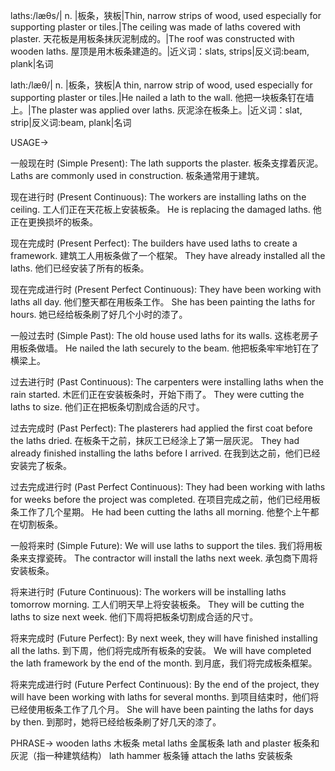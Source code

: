 laths:/læθs/| n. |板条，狭板|Thin, narrow strips of wood, used especially for supporting plaster or tiles.|The ceiling was made of laths covered with plaster. 天花板是用板条抹灰泥制成的。|The roof was constructed with wooden laths. 屋顶是用木板条建造的。|近义词：slats, strips|反义词:beam, plank|名词

lath:/læθ/| n. |板条，狭板|A thin, narrow strip of wood, used especially for supporting plaster or tiles.|He nailed a lath to the wall. 他把一块板条钉在墙上。|The plaster was applied over laths. 灰泥涂在板条上。|近义词：slat, strip|反义词:beam, plank|名词


USAGE->

一般现在时 (Simple Present):
The lath supports the plaster.  板条支撑着灰泥。
Laths are commonly used in construction. 板条通常用于建筑。

现在进行时 (Present Continuous):
The workers are installing laths on the ceiling. 工人们正在天花板上安装板条。
He is replacing the damaged laths. 他正在更换损坏的板条。

现在完成时 (Present Perfect):
The builders have used laths to create a framework. 建筑工人用板条做了一个框架。
They have already installed all the laths. 他们已经安装了所有的板条。

现在完成进行时 (Present Perfect Continuous):
They have been working with laths all day. 他们整天都在用板条工作。
She has been painting the laths for hours. 她已经给板条刷了好几个小时的漆了。

一般过去时 (Simple Past):
The old house used laths for its walls. 这栋老房子用板条做墙。
He nailed the lath securely to the beam. 他把板条牢牢地钉在了横梁上。

过去进行时 (Past Continuous):
The carpenters were installing laths when the rain started.  木匠们正在安装板条时，开始下雨了。
They were cutting the laths to size.  他们正在把板条切割成合适的尺寸。

过去完成时 (Past Perfect):
The plasterers had applied the first coat before the laths dried.  在板条干之前，抹灰工已经涂上了第一层灰泥。
They had already finished installing the laths before I arrived.  在我到达之前，他们已经安装完了板条。

过去完成进行时 (Past Perfect Continuous):
They had been working with laths for weeks before the project was completed.  在项目完成之前，他们已经用板条工作了几个星期。
He had been cutting the laths all morning. 他整个上午都在切割板条。


一般将来时 (Simple Future):
We will use laths to support the tiles. 我们将用板条来支撑瓷砖。
The contractor will install the laths next week. 承包商下周将安装板条。


将来进行时 (Future Continuous):
The workers will be installing laths tomorrow morning.  工人们明天早上将安装板条。
They will be cutting the laths to size next week.  他们下周将把板条切割成合适的尺寸。

将来完成时 (Future Perfect):
By next week, they will have finished installing all the laths. 到下周，他们将完成所有板条的安装。
We will have completed the lath framework by the end of the month.  到月底，我们将完成板条框架。

将来完成进行时 (Future Perfect Continuous):
By the end of the project, they will have been working with laths for several months. 到项目结束时，他们将已经使用板条工作了几个月。
She will have been painting the laths for days by then. 到那时，她将已经给板条刷了好几天的漆了。

PHRASE->
wooden laths 木板条
metal laths 金属板条
lath and plaster 板条和灰泥（指一种建筑结构）
lath hammer 板条锤
attach the laths  安装板条

